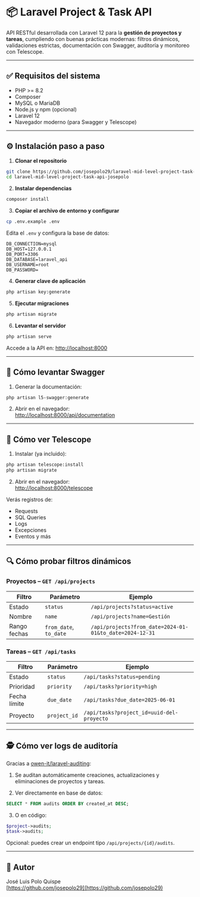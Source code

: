 # 📦 Laravel Project & Task API

API RESTful desarrollada con Laravel 12 para la **gestión de proyectos y tareas**, cumpliendo con buenas prácticas modernas: filtros dinámicos, validaciones estrictas, documentación con Swagger, auditoría y monitoreo con Telescope.

---

## ✅ Requisitos del sistema

- PHP >= 8.2  
- Composer  
- MySQL o MariaDB  
- Node.js y npm (opcional)  
- Laravel 12  
- Navegador moderno (para Swagger y Telescope)

---

## ⚙️ Instalación paso a paso

1. **Clonar el repositorio**  
```bash
git clone https://github.com/josepolo29/laravel-mid-level-project-task-api-josepolo.git
cd laravel-mid-level-project-task-api-josepolo
```

2. **Instalar dependencias**  
```bash
composer install
```

3. **Copiar el archivo de entorno y configurar**  
```bash
cp .env.example .env
```

Edita el `.env` y configura la base de datos:

```env
DB_CONNECTION=mysql
DB_HOST=127.0.0.1
DB_PORT=3306
DB_DATABASE=laravel_api
DB_USERNAME=root
DB_PASSWORD=
```

4. **Generar clave de aplicación**  
```bash
php artisan key:generate
```

5. **Ejecutar migraciones**  
```bash
php artisan migrate
```

6. **Levantar el servidor**  
```bash
php artisan serve
```

Accede a la API en: [http://localhost:8000](http://localhost:8000)

---

## 📘 Cómo levantar Swagger

1. Generar la documentación:  
```bash
php artisan l5-swagger:generate
```

2. Abrir en el navegador:  
[http://localhost:8000/api/documentation](http://localhost:8000/api/documentation)

---

## 🔭 Cómo ver Telescope

1. Instalar (ya incluido):  
```bash
php artisan telescope:install
php artisan migrate
```

2. Abrir en el navegador:  
[http://localhost:8000/telescope](http://localhost:8000/telescope)

Verás registros de:
- Requests
- SQL Queries
- Logs
- Excepciones
- Eventos y más

---

## 🔍 Cómo probar filtros dinámicos

### Proyectos – `GET /api/projects`

| Filtro       | Parámetro              | Ejemplo                                               |
|--------------|------------------------|--------------------------------------------------------|
| Estado       | `status`               | `/api/projects?status=active`                         |
| Nombre       | `name`                 | `/api/projects?name=Gestión`                          |
| Rango fechas | `from_date`, `to_date` | `/api/projects?from_date=2024-01-01&to_date=2024-12-31` |

### Tareas – `GET /api/tasks`

| Filtro        | Parámetro     | Ejemplo                                          |
|---------------|---------------|--------------------------------------------------|
| Estado        | `status`      | `/api/tasks?status=pending`                     |
| Prioridad     | `priority`    | `/api/tasks?priority=high`                      |
| Fecha límite  | `due_date`    | `/api/tasks?due_date=2025-06-01`                |
| Proyecto      | `project_id`  | `/api/tasks?project_id=uuid-del-proyecto`       |

---

## 🕵️ Cómo ver logs de auditoría

Gracias a [owen-it/laravel-auditing](https://github.com/owen-it/laravel-auditing):

1. Se auditan automáticamente creaciones, actualizaciones y eliminaciones de proyectos y tareas.

2. Ver directamente en base de datos:  
```sql
SELECT * FROM audits ORDER BY created_at DESC;
```

3. O en código:

```php
$project->audits;
$task->audits;
```

Opcional: puedes crear un endpoint tipo `/api/projects/{id}/audits`.

---

## 🚀 Autor

José Luis Polo Quispe  
[https://github.com/josepolo29](https://github.com/josepolo29)